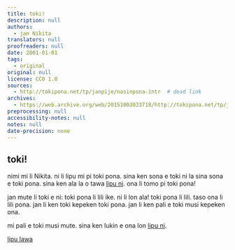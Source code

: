 ```yaml
---
title: toki!
description: null
authors:
  - jan Nikita
translators: null
proofreaders: null
date: 2001-01-01
tags:
  - original
original: null
license: CC0 1.0
sources:
  - http://tokipona.net/tp/janpije/nasinpona-intr  # dead link
archives:
  - https://web.archive.org/web/20151003033718/http://tokipona.net/tp/janpije/nasinpona-intro.php
preprocessing: null
accessibility-notes: null
notes: null
date-precision: none
---
```


## toki!

nimi mi li Nikita. ni li lipu mi pi toki pona. sina ken sona e toki ni la sina sona e toki pona. sina ken ala la o tawa [lipu ni](http://www.tokipona.org/). ona li tomo pi toki pona!

jan mute li toki e ni: toki pona li lili ike. ni li lon ala! toki pona li lili. taso ona li lili pona. jan li ken toki kepeken toki pona. jan li ken pali e toki musi kepeken ona.

mi pali e toki musi mute. sina ken lukin e ona lon [lipu ni](http://tokipona.net/tp/janpije/nasinpona-nasin.php). 

[lipu lawa](./nasin-pona-nasin.md)

